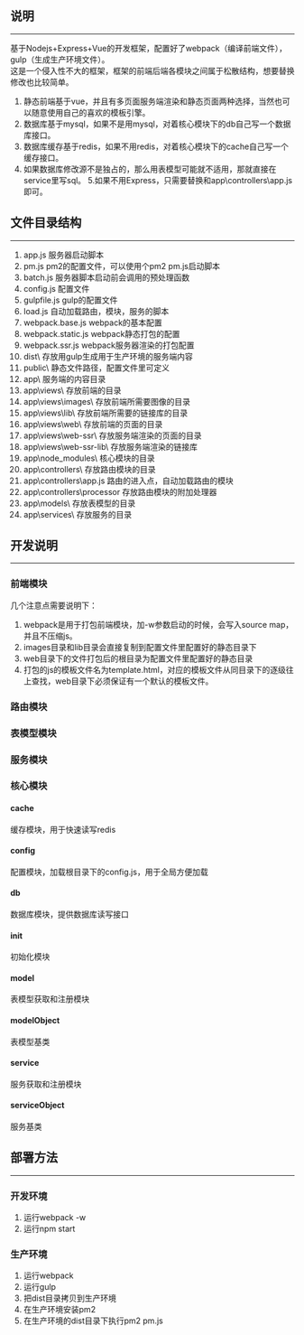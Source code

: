 ## 说明
---
基于Nodejs+Express+Vue的开发框架，配置好了webpack（编译前端文件），gulp（生成生产环境文件）。     
这是一个侵入性不大的框架，框架的前端后端各模块之间属于松散结构，想要替换修改也比较简单。     
1. 静态前端基于vue，并且有多页面服务端渲染和静态页面两种选择，当然也可以随意使用自己的喜欢的模板引擎。
2. 数据库基于mysql，如果不是用mysql，对着核心模块下的db自己写一个数据库接口。   
3. 数据库缓存基于redis，如果不用redis，对着核心模块下的cache自己写一个缓存接口。  
4. 如果数据库修改源不是独占的，那么用表模型可能就不适用，那就直接在service里写sql。 
5.如果不用Express，只需要替换和app\controllers\app.js即可。   
   
## 文件目录结构
---
1. app.js 服务器启动脚本
2. pm.js pm2的配置文件，可以使用个pm2 pm.js启动脚本
3. batch.js 服务器脚本启动前会调用的预处理函数
4. config.js 配置文件
5. gulpfile.js gulp的配置文件
6. load.js 自动加载路由，模块，服务的脚本
7. webpack.base.js webpack的基本配置
8. webpack.static.js webpack静态打包的配置
9. webpack.ssr.js webpack服务器渲染的打包配置
10. dist\ 存放用gulp生成用于生产环境的服务端内容
11. public\ 静态文件路径，配置文件里可定义
12. app\ 服务端的内容目录
13. app\views\ 存放前端的目录
14. app\views\images\ 存放前端所需要图像的目录
15. app\views\lib\ 存放前端所需要的链接库的目录
16. app\views\web\ 存放前端的页面的目录
17. app\views\web-ssr\ 存放服务端渲染的页面的目录
18. app\views\web-ssr-lib\ 存放服务端渲染的链接库
19. app\node_modules\ 核心模块的目录
20. app\controllers\ 存放路由模块的目录
21. app\controllers\app.js 路由的进入点，自动加载路由的模块
22. app\controllers\processor 存放路由模块的附加处理器
23. app\models\ 存放表模型的目录
24. app\services\ 存放服务的目录

## 开发说明
---
### 前端模块
几个注意点需要说明下：
1. webpack是用于打包前端模块，加-w参数启动的时候，会写入source map，并且不压缩js。
2. images目录和lib目录会直接复制到配置文件里配置好的静态目录下
3. web目录下的文件打包后的根目录为配置文件里配置好的静态目录
2. 打包的js的模板文件名为template.html，对应的模板文件从同目录下的逐级往上查找，web目录下必须保证有一个默认的模板文件。

### 路由模块

### 表模型模块

### 服务模块

### 核心模块
#### cache
缓存模块，用于快速读写redis
#### config
配置模块，加载根目录下的config.js，用于全局方便加载
#### db
数据库模块，提供数据库读写接口
#### init
初始化模块
#### model
表模型获取和注册模块
#### modelObject
表模型基类
#### service
服务获取和注册模块
#### serviceObject
服务基类

## 部署方法
---
### 开发环境
1. 运行webpack -w
2. 运行npm start
### 生产环境
1. 运行webpack
2. 运行gulp
3. 把dist目录拷贝到生产环境
4. 在生产环境安装pm2
5. 在生产环境的dist目录下执行pm2  pm.js